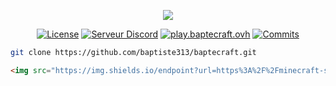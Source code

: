 <div align="center">

[![](https://i.imgur.com/Qei8FN7.gif)](https://baptecraft.ovh/)

[![License](https://img.shields.io/github/license/baptiste313/baptecraft?style=for-the-badge)](https://unlicense.org/)
[![Serveur Discord](https://shields.io/discord/823450591601885194?style=for-the-badge)](https://discord.gg/tewEz75czN)
[![play.baptecraft.ovh](https://img.shields.io/endpoint?style=for-the-badge&url=https://minecraft-server-status-badge.vercel.app/api/server/play.baptecraft.ovh?port?25565)](https://baptecraft.ovh/)
[![Commits](https://img.shields.io/github/commit-activity/m/baptiste313/baptecraft?label=commits&style=for-the-badge)](https://github.com/baptiste313/baptecraft/commits)

</div>

```bash
git clone https://github.com/baptiste313/baptecraft.git
```
```html
<img src="https://img.shields.io/endpoint?url=https%3A%2F%2Fminecraft-server-status-badge.vercel.app%2Fapi%2Fserver%2Fplay.baptecraft.ovh%3Fport%3D25565" title="play.baptecraft.ovh" />
```
